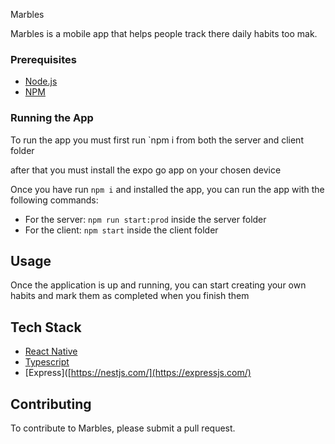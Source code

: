 Marbles

Marbles is a mobile app that helps people track there daily habits too mak.

### Prerequisites

* [Node.js](https://nodejs.org/en/)
* [NPM](https://www.npmjs.com/)

### Running the App
To run the app you must first run `npm i from both the server and client folder

after that you must install the expo go app on your chosen device

Once you have run `npm i` and installed the app, you can run the app with the following commands: 

* For the server: `npm run start:prod` inside the server folder
* For the client: `npm start` inside the client folder

## Usage

Once the application is up and running, you can start creating your own habits and mark them as completed when you finish them

## Tech Stack

* [React Native](https://reactnative.dev/)
* [Typescript](https://www.typescriptlang.org/)
* [Express]([https://nestjs.com/](https://expressjs.com/)

## Contributing

To contribute to Marbles, please submit a pull request.
